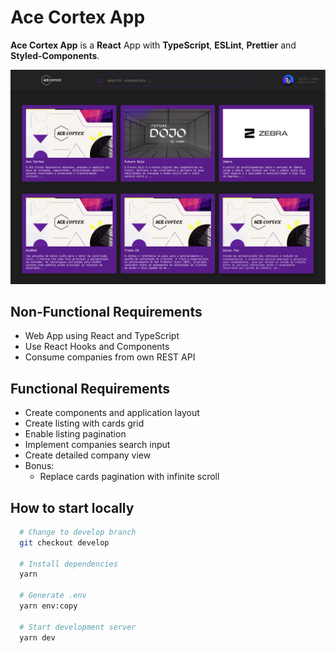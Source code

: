# Ace Cortex App

**Ace Cortex App** is a **React** App with **TypeScript**, **ESLint**, **Prettier** and **Styled-Components**.

![Screen](./screen.png)

## Non-Functional Requirements

- Web App using React and TypeScript
- Use React Hooks and Components
- Consume companies from own REST API

## Functional Requirements

- Create components and application layout
- Create listing with cards grid
- Enable listing pagination
- Implement companies search input
- Create detailed company view
- Bonus:
  - Replace cards pagination with infinite scroll

## How to start locally

```bash
  # Change to develop branch
  git checkout develop

  # Install dependencies
  yarn

  # Generate .env
  yarn env:copy

  # Start development server
  yarn dev
```
